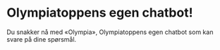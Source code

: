 # Olympiatoppens egen chatbot!

Du snakker nå med «Olympia», Olympiatoppens egen chatbot som kan svare på dine spørsmål.
